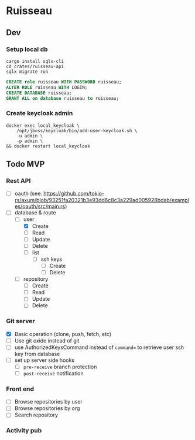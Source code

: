 # Ruisseau 

## Dev

### Setup local db

```shell
cargo install sqlx-cli
cd crates/ruisseau-api
sqlx migrate run
```

```sql
CREATE role ruisseau WITH PASSWORD ruisseau;
ALTER ROLE ruisseau WITH LOGIN;
CREATE DATABASE ruisseau;
GRANT ALL on database ruisseau to ruisseau;
```

### Create keycloak admin 

```shell
docker exec local_keycloak \
    /opt/jboss/keycloak/bin/add-user-keycloak.sh \
    -u admin \
    -p admin \
&& docker restart local_keycloak
```
## Todo MVP

### Rest API

- [ ] oauth (see: https://github.com/tokio-rs/axum/blob/93251fa20321b3e93dd6c8c3a229ad005928bdab/examples/oauth/src/main.rs)
- [ ] database & route
  - [ ] user
    - [x] Create
    - [ ] Read
    - [ ] Update
    - [ ] Delete 
    - [ ] list
      - [ ] ssh keys
        - [ ] Create 
        - [ ] Delete 
  - [ ] repository
    - [ ] Create
    - [ ] Read
    - [ ] Update
    - [ ] Delete

### Git server 

- [x] Basic operation (clone, push, fetch, etc)
- [ ] Use git oxide instead of git
- [ ] use AuthorizedKeysCommand instead of `command=` to retrieve user ssh key from database
- [ ] set up server side hooks
  - [ ] `pre-receive` branch protection 
  - [ ] `post-receive` notification 

### Front end

- [ ] Browse repositories by user
- [ ] Browse repositories by org
- [ ] Search repository

### Activity pub